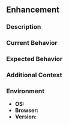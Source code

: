 ## Enhancement

### Description
<!-- A clear and concise description of what needs to be improved. -->

### Current Behavior
<!-- Describe the current behavior that you want to improve. -->

### Expected Behavior
<!-- Describe what you expected to happen. -->

### Additional Context
<!-- Add any other context or screenshots about the enhancement here. -->

### Environment
- **OS:** <!-- e.g., Windows 10, macOS Catalina -->
- **Browser:** <!-- e.g., Chrome 80, Firefox 75 -->
- **Version:** <!-- e.g., v1.2.3 -->